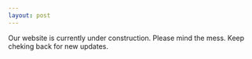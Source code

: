 ```yaml
---
layout: post
---
```


Our website is currently under construction. Please mind the mess. Keep cheking back for new updates.
